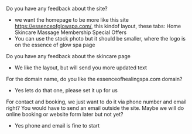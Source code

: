 Do you have any feedback about the site?
- we want the homepage to be more like this site https://essenceofglowspa.com/, this kindof layout, these tabs: Home Skincare Massage Membership Special Offers
- You can use the stock photo but it should be smaller, where the logo is on the essence of glow spa page

Do you have any feedback about the skincare page
- We like the layout, but will send you more updated text

For the domain name, do you like the essenceofhealingspa.com domain?
- Yes lets do that one, please set it up for us

For contact and booking, we just want to do it via phone number and email right? You would have to send an email outside the site. Maybe we will do online booking or website form later but not yet?
- Yes phone and email is fine to start





